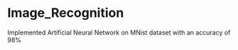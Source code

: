 # Image_Recognition

Implemented Artificial Neural Network on MNist dataset with an accuracy of 98%
